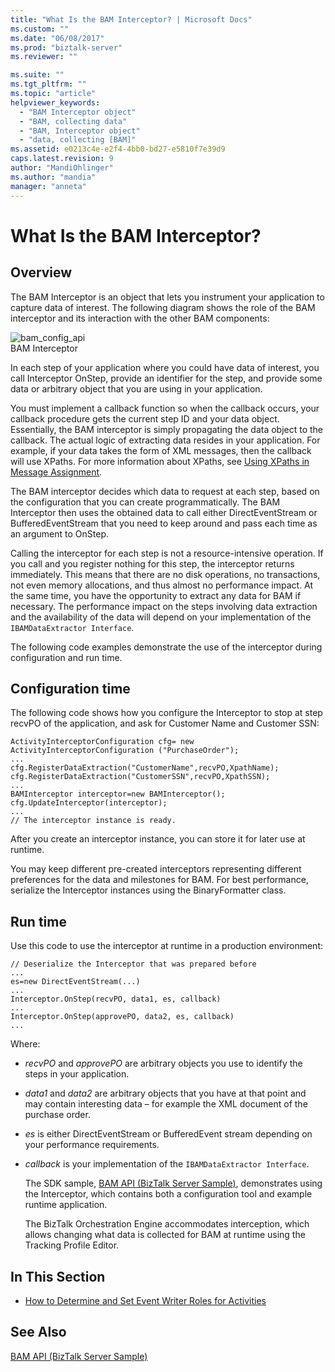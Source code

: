 ```yaml
---
title: "What Is the BAM Interceptor? | Microsoft Docs"
ms.custom: ""
ms.date: "06/08/2017"
ms.prod: "biztalk-server"
ms.reviewer: ""

ms.suite: ""
ms.tgt_pltfrm: ""
ms.topic: "article"
helpviewer_keywords: 
  - "BAM Interceptor object"
  - "BAM, collecting data"
  - "BAM, Interceptor object"
  - "data, collecting [BAM]"
ms.assetid: e0213c4e-e2f4-4bb0-bd27-e5810f7e39d9
caps.latest.revision: 9
author: "MandiOhlinger"
ms.author: "mandia"
manager: "anneta"
---
```

# What Is the BAM Interceptor?
## Overview 

The BAM Interceptor is an object that lets you instrument your application to capture data of interest. The following diagram shows the role of the BAM interceptor and its interaction with the other BAM components:  
  
 ![](../core/media/bam-config-api.gif "bam_config_api")  
BAM Interceptor  
  
 In each step of your application where you could have data of interest, you call Interceptor OnStep, provide an identifier for the step, and provide some data or arbitrary object that you are using in your application.  
  
 You must implement a callback function so when the callback occurs, your callback procedure gets the current step ID and your data object. Essentially, the BAM interceptor is simply propagating the data object to the callback. The actual logic of extracting data resides in your application. For example, if your data takes the form of XML messages, then the callback will use XPaths. For more information about XPaths, see [Using XPaths in Message Assignment](../core/using-xpaths-in-message-assignments.md).  
  
 The BAM interceptor decides which data to request at each step, based on the configuration that you can create programmatically. The BAM Interceptor then uses the obtained data to call either DirectEventStream or BufferedEventStream that you need to keep around and pass each time as an argument to OnStep.  
  
 Calling the interceptor for each step is not a resource-intensive operation. If you call and you register nothing for this step, the interceptor returns immediately. This means that there are no disk operations, no transactions, not even memory allocations, and thus almost no performance impact. At the same time, you have the opportunity to extract any data for BAM if necessary. The performance impact on the steps involving data extraction and the availability of the data will depend on your implementation of the `IBAMDataExtractor Interface`.  
  
 The following code examples demonstrate the use of the interceptor during configuration and run time.  
  
## Configuration time  
 The following code shows how you configure the Interceptor to stop at step recvPO of the application, and ask for Customer Name and Customer SSN:  
  
```  
ActivityInterceptorConfiguration cfg= new ActivityInterceptorConfiguration ("PurchaseOrder");  
...  
cfg.RegisterDataExtraction("CustomerName",recvPO,XpathName);  
cfg.RegisterDataExtraction("CustomerSSN",recvPO,XpathSSN);  
...  
BAMInterceptor interceptor=new BAMInterceptor();  
cfg.UpdateInterceptor(interceptor);  
...  
// The interceptor instance is ready.  
```  
  
 After you create an interceptor instance, you can store it for later use at runtime.  
  
 You may keep different pre-created interceptors representing different preferences for the data and milestones for BAM. For best performance, serialize the Interceptor instances using the BinaryFormatter class.  
  
## Run time  
 Use this code to use the interceptor at runtime in a production environment:  
  
```  
// Deserialize the Interceptor that was prepared before  
...  
es=new DirectEventStream(...)  
...  
Interceptor.OnStep(recvPO, data1, es, callback)  
...  
Interceptor.OnStep(approvePO, data2, es, callback)  
...  
```  
  
 Where:  
  
- *recvPO* and *approvePO* are arbitrary objects you use to identify the steps in your application.  
  
- *data1* and *data2* are arbitrary objects that you have at that point and may contain interesting data – for example the XML document of the purchase order.  
  
- *es* is either DirectEventStream or BufferedEvent stream depending on your performance requirements.  
  
- *callback* is your implementation of the `IBAMDataExtractor Interface`.  
  
  The SDK sample, [BAM API (BizTalk Server Sample)](../core/bam-api-biztalk-server-sample.md), demonstrates using the Interceptor, which contains both a configuration tool and example runtime application.  
  
  The BizTalk Orchestration Engine accommodates interception, which allows changing what data is collected for BAM at runtime using the Tracking Profile Editor.  
  
## In This Section  
  
-   [How to Determine and Set Event Writer Roles for Activities](../core/how-to-determine-and-set-event-writer-roles-for-activities.md)  
  
## See Also  
 [BAM API (BizTalk Server Sample)](../core/bam-api-biztalk-server-sample.md)